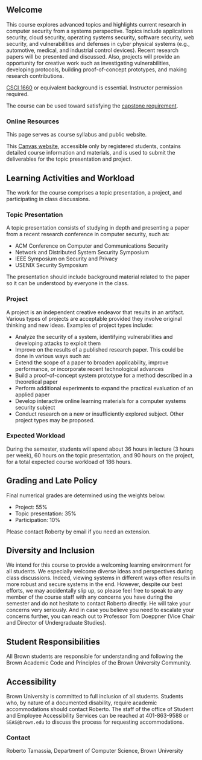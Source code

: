 ## Welcome

This course explores advanced topics and highlights current research
in computer security from a systems perspective. Topics include
applications security, cloud security, operating systems security,
software security, web security, and vulnerabilities and defenses in
cyber physical systems (e.g., automotive, medical, and industrial
control devices). Recent research papers will be presented and
discussed. Also, projects will provide an opportunity for creative
work such as investigating vulnerabilities, developing protocols,
building proof-of-concept prototypes, and making research
contributions.

[CSCI 1660](https://cs.brown.edu/courses/cs166/) or equivalent
background is essential.
Instructor permission required.

The course can be used toward satisfying the [capstone requirement](https://cs.brown.edu/degrees/undergrad/concentrating-in-cs/concentration-requirements/capstone/).

### Online Resources

This page serves as course syllabus and public website.

This  [Canvas website](https://canvas.brown.edu/courses/1083171),
accessible only by registered students, contains detailed course
information and materials, and is used to submit the deliverables for
the topic presentation and project.


## Learning Activities and Workload

The work for the course comprises a topic presentation, a project, and
participating in class discussions.

### Topic Presentation

A topic presentation consists of studying in depth and presenting a
paper from a recent research conference in computer security, such as:

- ACM Conference on Computer and Communications Security
- Network and Distributed System Security Symposium
- IEEE Symposium on Security and Privacy
- USENIX Security Symposium

The presentation should include background material related to the paper
so it can be understood by everyone in the class.

### Project

A project is an independent creative endeavor that results in an artifact. Various types of projects are acceptable provided they involve original thinking and new ideas. Examples of project types include:

- Analyze the security of a system, identifying vulnerabilities and developing attacks to exploit them
- Improve on the results of a published research paper. This could be done in various ways such as:
- Extend the scope of a paper to broaden applicability, improve performance, or incorporate recent technological advances
- Build a proof-of-concept system prototype for a method described in a theoretical paper
- Perform additional experiments to expand the practical evaluation of an applied paper
- Develop interactive online learning materials for a computer systems security subject
- Conduct research on a new or insufficiently explored subject.
Other project types may be proposed.

### Expected Workload

During the semester, students will spend about 36 hours in lecture (3
hours per week), 60 hours on the topic presentation, and 90
hours on the project, for  a total expected course workload of 186
hours.


## Grading and Late Policy

Final numerical grades are determined using the weights below:
- Project: 55%
- Topic presentation: 35%
- Participation: 10%

Please contact Roberty by email if you need an extension.


## Diversity and Inclusion

We intend for this course to provide a welcoming learning environment for all
students. We especially welcome diverse ideas and perspectives during class
discussions. Indeed, viewing systems in different ways often results in more
robust and secure systems in the end.
However, despite our best efforts, we may accidentally slip
up, so please feel free to speak to any member of the course staff with any
concerns you have during the semester and do not hesitate to contact Roberto directly. He will take your concerns very seriously. And in case you believe you need to escalate your concerns further, you can  reach out to Professor Tom Doeppner (Vice Chair and Director of Undergraduate Studies).

## Student Responsibilities

All Brown students are responsible for understanding and following the
Brown Academic Code and Principles of the Brown University Community.

## Accessibility

Brown University is committed to full inclusion of all
students. Students who, by nature of a documented disability, require
academic accommodations should contact Roberto. The staff of the
office of Student and Employee Accessibility Services can be reached
at 401-863-9588 or `SEAS@brown.edu` to discuss the process for
requesting accommodations.

###  Contact

Roberto Tamassia, Department of Computer Science, Brown University
